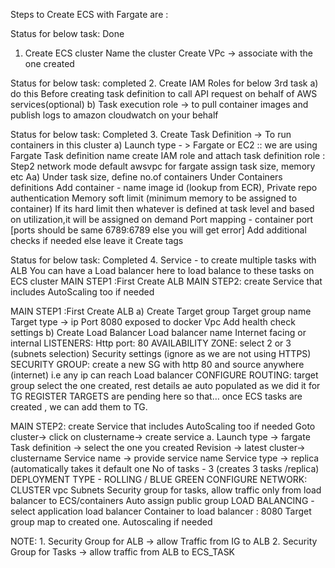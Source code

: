 Steps to Create ECS with Fargate are :

Status for below task: Done 
1. Create ECS cluster
	Name the cluster
	Create VPc → associate with the one created 

Status for below task: completed
2. Create IAM Roles for below 3rd task
    a)  do this Before creating task definition to call API request on behalf of AWS services(optional)
    b) Task execution role -> to pull container images and publish logs to amazon cloudwatch on your behalf

Status for below task: Completed
3. Create Task Definition -> To run containers in this cluster
    a) Launch type - > Fargate or EC2 :: we are using Fargate
	    Task definition name
        create IAM role and attach task definition role : Step2
        network mode default awsvpc for fargate
        assign task size, memory etc 
        Aa) Under task size, define no.of containers Under Containers definitions
            Add container - name 
            image id (lookup from ECR), 
            Private repo authentication
            Memory soft limit (minimum memory to be assigned to container)
            If its hard limit then whatever is defined at task level and based on utilization,it will be assigned on demand
            Port mapping - container port [ports should be same 6789:6789 else you will get error]
            Add additional checks if needed else leave it
            Create tags

Status for below task: Completed
4. Service - to create multiple tasks with ALB
    You can have a Load balancer here to load balance to these tasks on ECS cluster
    MAIN STEP1 :First Create ALB
    MAIN STEP2: create Service that includes AutoScaling too if needed

MAIN STEP1 :First Create ALB
     a) Create Target group
        Target group name
        Target type -> ip
        Port 8080 exposed to docker
        Vpc
        Add health check settings
     b) Create Load Balancer
        Load balancer name
        Internet facing or internal
        LISTENERS: Http port: 80
        AVAILABILITY ZONE: select 2 or 3 (subnets selection)
        Security settings (ignore as we are not using HTTPS)
        SECURITY GROUP: create a new SG with http 80 and source anywhere (internet) i.e any ip can reach Load balancer
        CONFIGURE ROUTING: target group select the one created, rest details ae auto populated as we did it for TG
        REGISTER TARGETS are pending here so that… once ECS tasks are created , we can add them to TG.


MAIN STEP2: create Service that includes AutoScaling too if needed
        Goto cluster-> click on clustername-> create service
        a. Launch type -> fargate
        Task definition -> select the one you created
        Revision -> latest
        cluster-> clustername
        Service name -> provide service name
        Service type ->  replica (automatically takes it default one
        No of tasks - 3  (creates 3 tasks /replica)
        DEPLOYMENT TYPE - ROLLING / BLUE GREEN
        CONFIGURE NETWORK:
            CLUSTER vpc
            Subnets
        Security group for tasks, allow traffic only from load balancer to ECS/containers
        Auto assign public group
        LOAD BALANCING - select application load balancer
        Container to load balancer : 8080
        Target group map to created one.
        Autoscaling if needed


NOTE: 1. Security Group for ALB -> allow Traffic from IG to ALB
      2. Security Group for Tasks  -> allow traffic from ALB to ECS_TASK 


